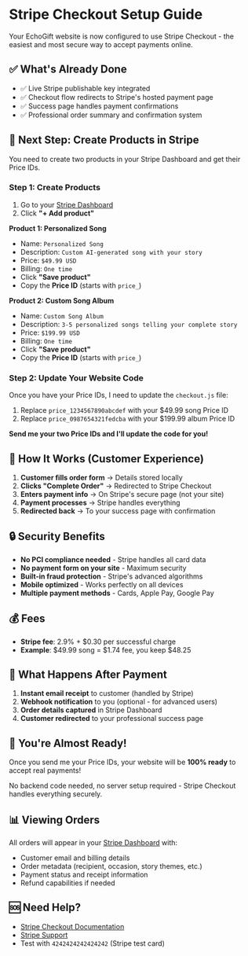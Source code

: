 # Stripe Checkout Setup Guide

Your EchoGift website is now configured to use Stripe Checkout - the easiest and most secure way to accept payments online.

## ✅ What's Already Done

- ✅ Live Stripe publishable key integrated
- ✅ Checkout flow redirects to Stripe's hosted payment page
- ✅ Success page handles payment confirmations
- ✅ Professional order summary and confirmation system

## 🚨 Next Step: Create Products in Stripe

You need to create two products in your Stripe Dashboard and get their Price IDs.

### Step 1: Create Products

1. Go to your [Stripe Dashboard](https://dashboard.stripe.com/products)
2. Click **"+ Add product"**

**Product 1: Personalized Song**
- Name: `Personalized Song`
- Description: `Custom AI-generated song with your story`
- Price: `$49.99 USD`
- Billing: `One time`
- Click **"Save product"**
- Copy the **Price ID** (starts with `price_`)

**Product 2: Custom Song Album**
- Name: `Custom Song Album` 
- Description: `3-5 personalized songs telling your complete story`
- Price: `$199.99 USD`
- Billing: `One time`
- Click **"Save product"**
- Copy the **Price ID** (starts with `price_`)

### Step 2: Update Your Website Code

Once you have your Price IDs, I need to update the `checkout.js` file:

1. Replace `price_1234567890abcdef` with your $49.99 song Price ID
2. Replace `price_0987654321fedcba` with your $199.99 album Price ID

**Send me your two Price IDs and I'll update the code for you!**

## 🎯 How It Works (Customer Experience)

1. **Customer fills order form** → Details stored locally
2. **Clicks "Complete Order"** → Redirected to Stripe Checkout
3. **Enters payment info** → On Stripe's secure page (not your site)
4. **Payment processes** → Stripe handles everything
5. **Redirected back** → To your success page with confirmation

## 🔒 Security Benefits

- **No PCI compliance needed** - Stripe handles all card data
- **No payment form on your site** - Maximum security
- **Built-in fraud protection** - Stripe's advanced algorithms
- **Mobile optimized** - Works perfectly on all devices
- **Multiple payment methods** - Cards, Apple Pay, Google Pay

## 💰 Fees

- **Stripe fee**: 2.9% + $0.30 per successful charge
- **Example**: $49.99 song = $1.74 fee, you keep $48.25

## 📧 What Happens After Payment

1. **Instant email receipt** to customer (handled by Stripe)
2. **Webhook notification** to you (optional - for advanced users)
3. **Order details captured** in Stripe Dashboard
4. **Customer redirected** to your professional success page

## 🎉 You're Almost Ready!

Once you send me your Price IDs, your website will be **100% ready** to accept real payments!

No backend code needed, no server setup required - Stripe Checkout handles everything securely.

## 📊 Viewing Orders

All orders will appear in your [Stripe Dashboard](https://dashboard.stripe.com/payments) with:
- Customer email and billing details  
- Order metadata (recipient, occasion, story themes, etc.)
- Payment status and receipt information
- Refund capabilities if needed

## 🆘 Need Help?

- [Stripe Checkout Documentation](https://stripe.com/docs/checkout)
- [Stripe Support](https://support.stripe.com)
- Test with `4242424242424242` (Stripe test card)